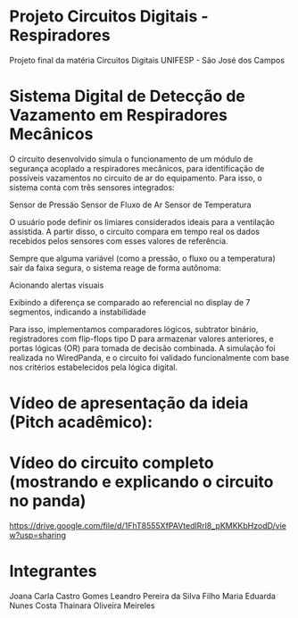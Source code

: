# Projeto Circuitos Digitais - Respiradores

Projeto final da matéria Circuitos Digitais UNIFESP - São José dos Campos

# Sistema Digital de Detecção de Vazamento em Respiradores Mecânicos
O circuito desenvolvido simula o funcionamento de um módulo de segurança acoplado a respiradores mecânicos, para identificação de possíveis vazamentos no circuito de ar do equipamento. Para isso, o sistema conta com três sensores integrados:

Sensor de Pressão
Sensor de Fluxo de Ar
Sensor de Temperatura

O usuário pode definir os limiares considerados ideais para a ventilação assistida. A partir disso, o circuito compara em tempo real os dados recebidos pelos sensores com esses valores de referência.

Sempre que alguma variável (como a pressão, o fluxo ou a temperatura) sair da faixa segura, o sistema reage de forma autônoma:

Acionando alertas visuais

Exibindo a diferença se comparado ao referencial no display de 7 segmentos, indicando a instabilidade

Para isso, implementamos comparadores lógicos, subtrator binário, registradores com flip-flops tipo D para armazenar valores anteriores, e portas lógicas (OR) para tomada de decisão combinada. A simulação foi realizada no WiredPanda, e o circuito foi validado funcionalmente com base nos critérios estabelecidos pela lógica digital.

# Vídeo de apresentação da ideia (Pitch acadêmico):

# Vídeo do circuito completo (mostrando e explicando o circuito no panda)
https://drive.google.com/file/d/1FhT8555XfPAVtedlRrl8_pKMKKbHzodD/view?usp=sharing


# Integrantes
Joana Carla Castro Gomes
Leandro Pereira da Silva Filho
Maria Eduarda Nunes Costa
Thainara Oliveira Meireles
